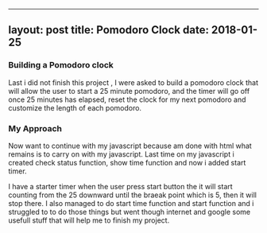 
---
layout: post
title: Pomodoro Clock
date: 2018-01-25
---


### Building a Pomodoro clock

Last i did not finish this project , I were asked to build a pomodoro clock that will allow the user to  start a 25 minute pomodoro, and the timer will go off once 25 minutes has elapsed, reset the clock for my next pomodoro and customize the length of each pomodoro.


### My Approach

Now want to continue with my javascript because am done with html what remains is to carry on with my javascript. Last time on my javascript i created check status  function, show time function and now i added start timer.

I have a starter timer when the user press start button the it will start counting from the 25 downward until the braeak point which is 5, then it will stop there. I also managed to do start time function and start function and i struggled to to do those things but went though internet and google some usefull stuff that will help me to finish my project.

